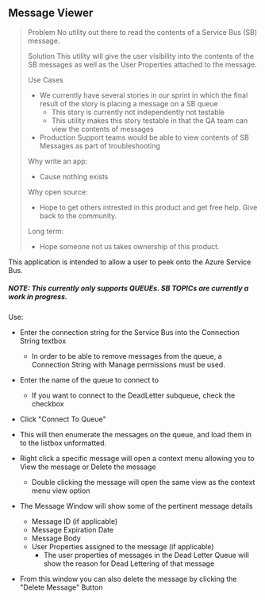 ## Message Viewer


> Problem
> No utility out there to read the contents of a Service Bus (SB) message.  
> 
> Solution 
> This utility will give the user visibility into the contents of the SB messages as well as the User Properties attached to the message.  
> 
> Use Cases
> + We currently have several stories in our sprint in which the final result of the story is placing a message on a SB queue
> 	+ This story is currently not independently not testable
> 	+ This utility makes this story testable in that the QA team can view the contents of messages
> + Production Support teams would be able to view contents of SB Messages as part of troubleshooting
> 
> Why write an app:  
> +  Cause nothing exists 
> 
> Why open source: 
> + Hope to get others intrested in this product and get free help. Give back to the community.  
> 
> Long term: 
> + Hope someone not us takes ownership of this product.  

This application is intended to allow a user to peek onto the Azure Service Bus.

##### NOTE: This currently only supports QUEUEs. SB TOPICs are currently a work in progress.

Use:  

- Enter the connection string for the Service Bus into the Connection String textbox
  - In order to be able to remove messages from the queue, a Connection String with Manage permissions must be used.
- Enter the name of the queue to connect to
  - If you want to connect to the DeadLetter subqueue, check the checkbox
- Click "Connect To Queue"

- This will then enumerate the messages on the queue, and load them in to the listbox unformatted.
- Right click a specific message will open a context menu allowing you to View the message or Delete the message
  - Double clicking the message will open the same view as the context menu view option
- The Message Window will show some of the pertinent message details
  - Message ID (if applicable)
  - Message Expiration Date
  - Message Body
  - User Properties assigned to the message (if applicable)
    - The user properties of messages in the Dead Letter Queue will show the reason for Dead Lettering of that message
- From this window you can also delete the message by clicking the "Delete Message" Button
  
